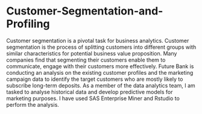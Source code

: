 # Customer-Segmentation-and-Profiling
Customer segmentation is a pivotal task for business analytics. Customer segmentation is  the process of splitting customers into different groups with similar characteristics for  potential business value proposition. Many companies find that segmenting their customers  enable them to communicate, engage with their customers more effectively. Future Bank is conducting an analysis on the existing customer profiles and the marketing  campaign data to identify the target customers who are mostly likely to subscribe long-term  deposits. As a member of the data analytics team, I am tasked to analyse historical data  and develop predictive models for marketing purposes. I have used SAS Enterprise Miner and Rstudio to perform the analysis.

